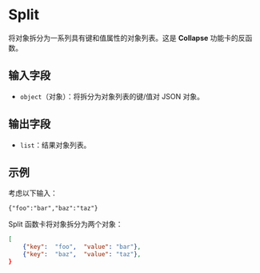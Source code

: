 # Split

将对象拆分为一系列具有键和值属性的对象列表。这是 <strong>Collapse</strong> 功能卡的反函数。

## 输入字段

- `object`（对象）：将拆分为对象列表的键/值对 JSON 对象。

## 输出字段

- `list`：结果对象列表。

## 示例

考虑以下输入：

`{"foo":"bar","baz":"taz"}`

Split 函数卡将对象拆分为两个对象：

```json
[
    {"key":  "foo",  "value": "bar"},
    {"key":  "baz",  "value": "taz"},
}
```
